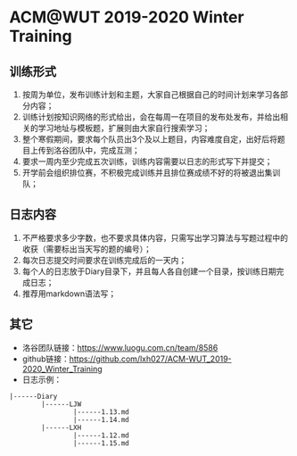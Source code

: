 # ACM@WUT 2019-2020 Winter Training

## 训练形式
1. 按周为单位，发布训练计划和主题，大家自己根据自己的时间计划来学习各部分内容；
2. 训练计划按知识网络的形式给出，会在每周一在项目的发布处发布，并给出相关的学习地址与模板题，扩展则由大家自行搜索学习；
3. 整个寒假期间，要求每个队员出3个及以上题目，内容难度自定，出好后将题目上传到洛谷团队中，完成互测；
4. 要求一周内至少完成五次训练，训练内容需要以日志的形式写下并提交；
5. 开学前会组织排位赛，不积极完成训练并且排位赛成绩不好的将被退出集训队；

## 日志内容
1. 不严格要求多少字数，也不要求具体内容，只需写出学习算法与写题过程中的收获（需要标出当天写的题的编号）；
2. 每次日志提交时间要求在训练完成后的一天内；
3. 每个人的日志放于Diary目录下，并且每人各自创建一个目录，按训练日期完成日志；
4. 推荐用markdown语法写；

## 其它
- 洛谷团队链接：https://www.luogu.com.cn/team/8586
- github链接：https://github.com/lxh027/ACM-WUT_2019-2020_Winter_Training
- 日志示例：

```
|------Diary
        |------LJW
                |------1.13.md
                |------1.14.md
        |------LXH
                |------1.12.md
                |------1.15.md
```


